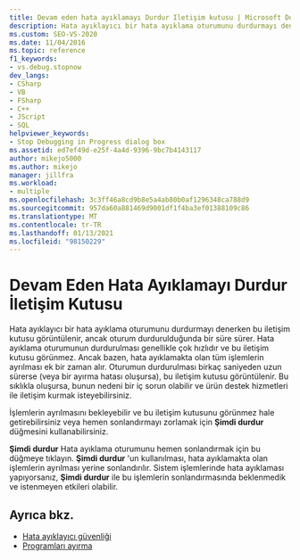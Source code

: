 ```yaml
---
title: Devam eden hata ayıklamayı Durdur Iletişim kutusu | Microsoft Docs
description: Hata ayıklayıcı bir hata ayıklama oturumunu durdurmayı denediğinde görünen hata ayıklamayı Durdur iletişim kutusunu gezin, ancak oturumu durdurmak zaman alır.
ms.custom: SEO-VS-2020
ms.date: 11/04/2016
ms.topic: reference
f1_keywords:
- vs.debug.stopnow
dev_langs:
- CSharp
- VB
- FSharp
- C++
- JScript
- SQL
helpviewer_keywords:
- Stop Debugging in Progress dialog box
ms.assetid: ed7ef49d-e25f-4a4d-9396-9bc7b4143117
author: mikejo5000
ms.author: mikejo
manager: jillfra
ms.workload:
- multiple
ms.openlocfilehash: 3c3ff46a8cd9b8e5a4ab80b0af1296348ca788d9
ms.sourcegitcommit: 957da60a881469d9001df1f4ba3ef01388109c86
ms.translationtype: MT
ms.contentlocale: tr-TR
ms.lasthandoff: 01/13/2021
ms.locfileid: "98150229"
---
```

# <a name="stop-debugging-in-progress-dialog-box"></a>Devam Eden Hata Ayıklamayı Durdur İletişim Kutusu
Hata ayıklayıcı bir hata ayıklama oturumunu durdurmayı denerken bu iletişim kutusu görüntülenir, ancak oturum durdurulduğunda bir süre sürer. Hata ayıklama oturumunun durdurulması genellikle çok hızlıdır ve bu iletişim kutusu görünmez. Ancak bazen, hata ayıklamakta olan tüm işlemlerin ayrılması ek bir zaman alır. Oturumun durdurulması birkaç saniyeden uzun sürerse (veya bir ayırma hatası oluşursa), bu iletişim kutusu görüntülenir. Bu sıklıkla oluşursa, bunun nedeni bir iç sorun olabilir ve ürün destek hizmetleri ile iletişim kurmak isteyebilirsiniz.

 İşlemlerin ayrılmasını bekleyebilir ve bu iletişim kutusunu görünmez hale getirebilirsiniz veya hemen sonlandırmayı zorlamak için **Şimdi durdur** düğmesini kullanabilirsiniz.

 **Şimdi durdur** Hata ayıklama oturumunu hemen sonlandırmak için bu düğmeye tıklayın. **Şimdi durdur** 'un kullanılması, hata ayıklamakta olan işlemlerin ayrılması yerine sonlandırılır. Sistem işlemlerinde hata ayıklaması yapıyorsanız, **Şimdi durdur** ile bu işlemlerin sonlandırmasında beklenmedik ve istenmeyen etkileri olabilir.

## <a name="see-also"></a>Ayrıca bkz.
- [Hata ayıklayıcı güvenliği](../debugger/debugger-security.md)
- [Programları ayırma](/previous-versions/visualstudio/visual-studio-2010/x1thkxez(v=vs.100))